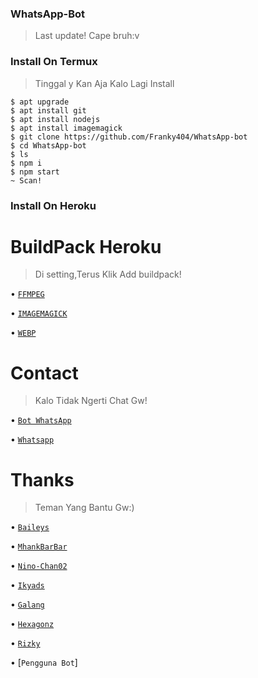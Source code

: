 ### WhatsApp-Bot
>Last update!
Cape bruh:v

### Install On Termux
>Tinggal y Kan Aja
Kalo Lagi Install
```
$ apt upgrade
$ apt install git
$ apt install nodejs
$ apt install imagemagick
$ git clone https://github.com/Franky404/WhatsApp-bot
$ cd WhatsApp-bot
$ ls
$ npm i
$ npm start
~ Scan!
```
### Install On Heroku

# BuildPack Heroku
>Di setting,Terus Klik Add buildpack!

• [`FFMPEG`](https://github.com/jonathanong/heroku-buildpack-ffmpeg-latest.git)

• [`IMAGEMAGICK`](https://github.com/DuckyTeam/heroku-buildpack-imagemagick.git)

• [`WEBP`](https://github.com/clhuang/heroku-buildpack-webp-binaries)

# Contact
>Kalo Tidak Ngerti Chat Gw!

• [`Bot WhatsApp`](https://wa.me/14453006449?text=/help)

• [`Whatsapp`](https://wa.me/6283183586629?text=halo+bang)

 
# Thanks
>Teman Yang Bantu Gw:)

• [`Baileys`](https://github.com/adiwajshing/baileys)

• [`MhankBarBar`](https://github.com/MhankBarBar)

• [`Nino-Chan02`](https://github.com/nino-chan02)

• [`Ikyads`](https://github.com/rizkiadiasa)

• [`Galang`](https://github.com/zobin33)

• [`Hexagonz`](https://github.com/Hexagonz)

• [`Rizky`](https://github.com/Rizky878)

• [`Pengguna Bot`]
